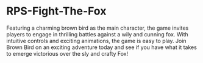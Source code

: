 # RPS-Fight-The-Fox
Featuring a charming brown bird as the main character, the game invites players to engage in thrilling battles against a wily and cunning fox. With intuitive controls and exciting animations, the game is easy to play. Join Brown Bird on an exciting adventure today and see if you have what it takes to emerge victorious over the sly and crafty Fox!